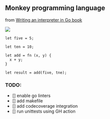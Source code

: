 ## Monkey programming language

from [Writing an interpreter in Go book ](https://interpreterbook.com/)

[<img src="https://interpreterbook.com/img/monkey_logo-d5171d15.png">](https://interpreterbook.com/img/monkey_logo-d5171d15.png)

```
let five = 5;

let ten = 10;

let add = fn (x, y) {
  x + y;
}

let result = add(five, tne);
```


### TODO:
- [] enable go linters
- [] add makefile
- [] add codecoverage integration
- [] run unittests using GH action